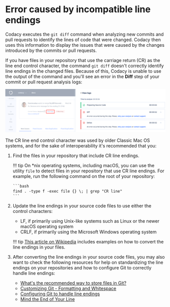 # Error caused by incompatible line endings

Codacy executes the `git diff` command when analyzing new commits and pull requests to identify the lines of code that were changed. Codacy then uses this information to display the issues that were caused by the changes introduced by the commits or pull requests.

If you have files in your repository that use the carriage return (CR) as the line end control character, the command `git diff` doesn't correctly identify line endings in the changed files. Because of this, Codacy is unable to use the output of the command and you'll see an error in the **Diff** step of your commit or pull request analysis logs:

![Viewing the analysis logs](images/error-line-endings.png)

The CR line end control character was used by older Classic Mac OS systems, and for the sake of interoperability it's recommended that you:

1.  Find the files in your repository that include CR line endings.

    !!! tip
        On *nix operating systems, including macOS, you can use the utility `file` to detect files in your repository that use CR line endings. For example, run the following command on the root of your repository:

        ```bash
        find . -type f -exec file {} \; | grep "CR line"
        ```

1.  Update the line endings in your source code files to use either the control characters:

    -   LF, if primarily using Unix-like systems such as Linux or the newer macOS operating system
    -   CRLF, if primarily using the Microsoft Windows operating system

    !!! tip
        [This article on Wikipedia](https://en.wikipedia.org/wiki/Newline#Conversion_between_newline_formats) includes examples on how to convert the line endings in your files.

1.  After converting the line endings in your source code files, you may also want to check the following resources for help on standardizing the line endings on your repositories and how to configure Git to correctly handle line endings:

    -   [What's the recommended way to store files in Git?](https://git-scm.com/docs/gitfaq#Documentation/gitfaq.txt-What8217stherecommendedwaytostorefilesinGit)
    -   [Customizing Git - Formatting and Whitespace](https://git-scm.com/book/en/Customizing-Git-Git-Configuration#_formatting_and_whitespace)
    -   [Configuring Git to handle line endings](https://docs.github.com/en/github/using-git/configuring-git-to-handle-line-endings)
    -   [Mind the End of Your Line](https://adaptivepatchwork.com/2012/03/01/mind-the-end-of-your-line/)
